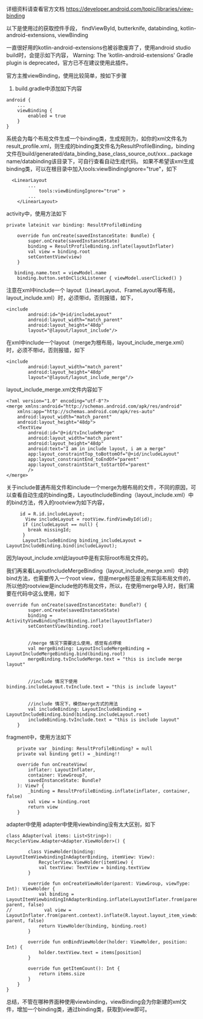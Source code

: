 详细资料请查看官方文档
https://developer.android.com/topic/libraries/view-binding

以下是使用过的获取控件手段，
findViewById, butterknife, databinding, kotlin-android-extensions, viewBinding

一直很好用的kotlin-android-extensions也被谷歌废弃了，使用android studio build时，会提示如下内容，
Warning: The 'kotlin-android-extensions' Gradle plugin is deprecated，官方已不在建议使用此插件。

官方主推viewBinding，使用比较简单，按如下步骤
1. build.gradle中添加如下内容

```
android {
    ...
    viewBinding {
        enabled = true
    }
}
```

系统会为每个布局文件生成一个binding类，生成规则为，如你的xml文件名为result_profile.xml，则生成的binding类文件名为ResultProfileBinding，binding文件在build/generated/data_binding_base_class_source_out/xxx...package name/databinding该目录下，可自行查看自动生成代码。
如果不希望该xml生成binding类，可以在根目录中加入tools:viewBindingIgnore="true"，如下
```
  <LinearLayout
        ...
            tools:viewBindingIgnore="true" >
        ...
    </LinearLayout>
```
    
activity中，使用方法如下
```
private lateinit var binding: ResultProfileBinding

    override fun onCreate(savedInstanceState: Bundle) {
        super.onCreate(savedInstanceState)
        binding = ResultProfileBinding.inflate(layoutInflater)
        val view = binding.root
        setContentView(view)
    }

   binding.name.text = viewModel.name
    binding.button.setOnClickListener { viewModel.userClicked() }
```

注意在xml中include一个 layout（LinearLayout、FrameLayout等布局，layout_include.xml）时，必须带id，否则报错，如下，
```
<include
        android:id="@+id/includeLayout"
        android:layout_width="match_parent"
        android:layout_height="48dp"
        layout="@layout/layout_include"/>
```

在xml中include一个layout（merge为根布局，layout_include_merge.xml）时，必须不带id，否则报错，如下
```
<include
        android:layout_width="match_parent"
        android:layout_height="48dp"
        layout="@layout/layout_include_merge"/>

```
layout_include_merge.xml文件内容如下
```
<?xml version="1.0" encoding="utf-8"?>
<merge xmlns:android="http://schemas.android.com/apk/res/android"
    xmlns:app="http://schemas.android.com/apk/res-auto"
    android:layout_width="match_parent"
    android:layout_height="48dp">
    <TextView
        android:id="@+id/tvIncludeMerge"
        android:layout_width="match_parent"
        android:layout_height="48dp"
        android:text="I am in include layout, i am a merge"
        app:layout_constraintTop_toBottomOf="@+id/includeLayout"
        app:layout_constraintEnd_toEndOf="parent"
        app:layout_constraintStart_toStartOf="parent"
        />
</merge>
```

关于include普通布局文件和include一个merge为根布局的文件，不同的原因，可以查看自动生成的binding类，LayoutIncludeBinding（layout_include.xml）中的bind方法，传入的rootview为如下内容，
```
     id = R.id.includeLayout;
       View includeLayout = rootView.findViewById(id);
      if (includeLayout == null) {
        break missingId;
      }
      LayoutIncludeBinding binding_includeLayout = LayoutIncludeBinding.bind(includeLayout);
```
因为layout_include.xml此layout中是有实际root布局文件的。

我们再来看LayoutIncludeMergeBinding（layout_include_merge.xml）中的bind方法，也需要传入一个root view，但是merge标签是没有实际布局文件的，所以他的rootview是include他的布局文件，所以，在使用merge导入时，我们需要在代码中这么使用，如下
```
override fun onCreate(savedInstanceState: Bundle?) {
        super.onCreate(savedInstanceState)
        binding = ActivityViewBindingTestBinding.inflate(layoutInflater)
        setContentView(binding.root)

       
		//merge 情况下需要这么使用，感觉有点啰嗦
        val mergeBinding: LayoutIncludeMergeBinding = LayoutIncludeMergeBinding.bind(binding.root)
        mergeBinding.tvIncludeMerge.text = "this is include merge layout"


		//include 情况下使用
binding.includeLayout.tvInclude.text = "this is include layout"

		
		//include 情况下，模仿merge方式的用法
        val includeBinding: LayoutIncludeBinding = LayoutIncludeBinding.bind(binding.includeLayout.root)
        includeBinding.tvInclude.text = "this is include layout"
    }
```

fragment中，使用方法如下
```
    private var _binding: ResultProfileBinding? = null
    private val binding get() = _binding!!

    override fun onCreateView(
        inflater: LayoutInflater,
        container: ViewGroup?,
        savedInstanceState: Bundle?
    ): View? {
        _binding = ResultProfileBinding.inflate(inflater, container, false)
        val view = binding.root
        return view
    }
```

adapter中使用
adapter中使用viewbinding没有太大区别，如下
```
class Adapter(val items: List<String>): RecyclerView.Adapter<Adapter.ViewHolder>() {

        class ViewHolder(binding: LayoutItemViewbindingInAdapterBinding, itemView: View):
            RecyclerView.ViewHolder(itemView) {
            val textView: TextView = binding.textView
        }

        override fun onCreateViewHolder(parent: ViewGroup, viewType: Int): ViewHolder {
            val binding = LayoutItemViewbindingInAdapterBinding.inflate(LayoutInflater.from(parent.context), parent, false)
//            val view = LayoutInflater.from(parent.context).inflate(R.layout.layout_item_viewbinding_in_adapter, parent, false)
            return ViewHolder(binding, binding.root)
        }

        override fun onBindViewHolder(holder: ViewHolder, position: Int) {
            holder.textView.text = items[position]
        }

        override fun getItemCount(): Int {
            return items.size
        }
    }
}
```

总结，不管在哪种界面种使用viewbinding，viewBinding会为你新建的xml文件，增加一个binding类，通过binding类，获取到view即可。



